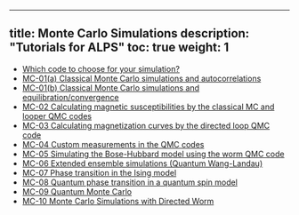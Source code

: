 
---
title: Monte Carlo Simulations
description: "Tutorials for ALPS"
toc: true
weight: 1
---

- [Which code to choose for your simulation?](com)
- [MC-01(a) Classical Monte Carlo simulations and autocorrelations](mc01a)
- [MC-01(b) Classical Monte Carlo simulations and equilibration/convergence](mc01b)
- [MC-02 Calculating magnetic susceptibilities by the classical MC and looper QMC codes](mc02)
- [MC-03 Calculating magnetization curves by the directed loop QMC code](mc03) 
- [MC-04 Custom measurements in the QMC codes](mc04) 
- [MC-05 Simulating the Bose-Hubbard model using the worm QMC code](mc05) 
- [MC-06 Extended ensemble simulations (Quantum Wang-Landau)](mc06) 
- [MC-07 Phase transition in the Ising model](mc07)
- [MC-08 Quantum phase transition in a quantum spin model](mc08) 
- [MC-09 Quantum Monte Carlo](qmc)
- [MC-10 Monte Carlo Simulations with Directed Worm](dwa)








